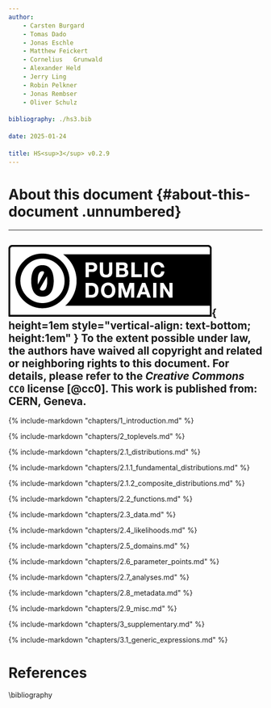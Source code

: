 ```yaml
--- 
author: 
    - Carsten Burgard
    - Tomas Dado
    - Jonas Eschle
    - Matthew Feickert
    - Cornelius   Grunwald
    - Alexander Held
    - Jerry Ling
    - Robin Pelkner
    - Jonas Rembser
    - Oliver Schulz

bibliography: ./hs3.bib 

date: 2025-01-24

title: HS<sup>3</sup> v0.2.9
---
```


# About this document {#about-this-document .unnumbered} 
  ------------------------------------------ 
  ![image](images/cc0.png){ height=1em style="vertical-align: text-bottom; height:1em" }  To the extent possible under law, the authors have waived all 
  copyright and related or neighboring rights to this document. For details, 
  please refer to the *Creative Commons* `CC0` license [@cc0]. 
  This work is published from: CERN, Geneva. 
  ------------------------------------------
 
{% include-markdown "chapters/1_introduction.md" %}

{% include-markdown "chapters/2_toplevels.md" %}

{% include-markdown "chapters/2.1_distributions.md" %}

{% include-markdown "chapters/2.1.1_fundamental_distributions.md" %}

{% include-markdown "chapters/2.1.2_composite_distributions.md" %}

{% include-markdown "chapters/2.2_functions.md" %}

{% include-markdown "chapters/2.3_data.md" %}

{% include-markdown "chapters/2.4_likelihoods.md" %}

{% include-markdown "chapters/2.5_domains.md" %}

{% include-markdown "chapters/2.6_parameter_points.md" %}

{% include-markdown "chapters/2.7_analyses.md" %}

{% include-markdown "chapters/2.8_metadata.md" %}

{% include-markdown "chapters/2.9_misc.md" %}

{% include-markdown "chapters/3_supplementary.md" %}

{% include-markdown "chapters/3.1_generic_expressions.md" %}

# References 
\bibliography
